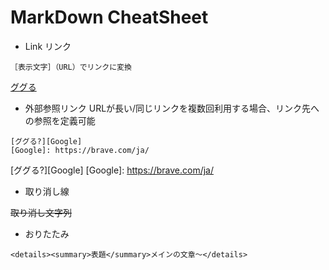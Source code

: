 # MarkDown CheatSheet
- Link リンク

```
［表示文字］（URL）でリンクに変換
```

[ググる](https://www.google.co.jp/)

- 外部参照リンク
URLが長い/同じリンクを複数回利用する場合、リンク先への参照を定義可能
```
[ググる?][Google]
[Google]: https://brave.com/ja/
```

[ググる?][Google]
[Google]: https://brave.com/ja/


- 取り消し線

~~取り消し文字列~~

- おりたたみ
```
<details><summary>表題</summary>メインの文章～</details>
```
